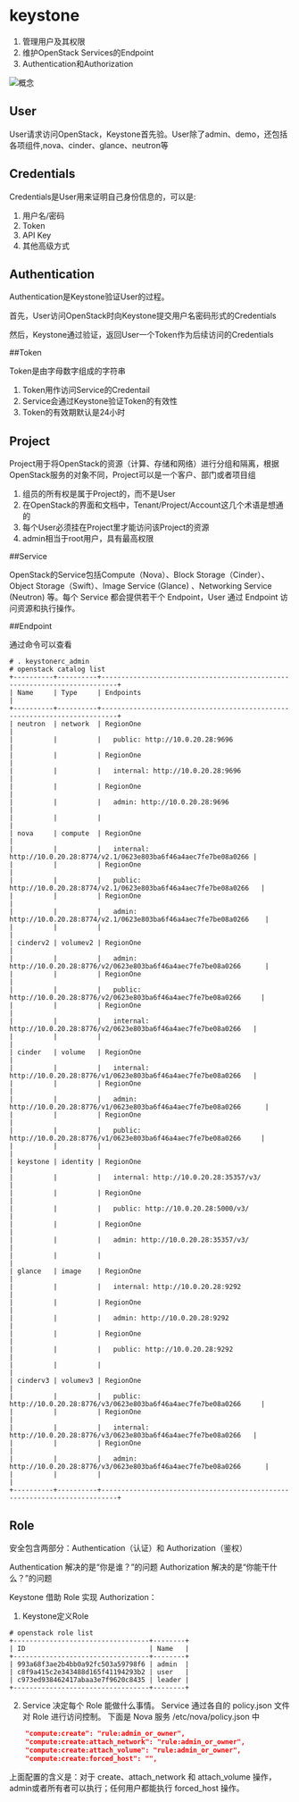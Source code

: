 # keystone

1. 管理用户及其权限
2. 维护OpenStack Services的Endpoint
3. Authentication和Authorization

![概念](http://oydlbqndl.bkt.clouddn.com/Snipaste_2017-10-26_10-51-29.png)

## User

User请求访问OpenStack，Keystone首先验。User除了admin、demo，还包括各项组件,nova、cinder、glance、neutron等

## Credentials

Credentials是User用来证明自己身份信息的，可以是:

1. 用户名/密码
2. Token
3. API Key
4. 其他高级方式

## Authentication

Authentication是Keystone验证User的过程。

首先，User访问OpenStack时向Keystone提交用户名密码形式的Credentials

然后，Keystone通过验证，返回User一个Token作为后续访问的Credentials

##Token

Token是由字母数字组成的字符串

1. Token用作访问Service的Credentail
2. Service会通过Keystone验证Token的有效性
3. Token的有效期默认是24小时

## Project

Project用于将OpenStack的资源（计算、存储和网络）进行分组和隔离，根据OpenStack服务的对象不同，Project可以是一个客户、部门或者项目组

1. 组员的所有权是属于Project的，而不是User
2. 在OpenStack的界面和文档中，Tenant/Project/Account这几个术语是想通的
3. 每个User必须挂在Project里才能访问该Project的资源
4. admin相当于root用户，具有最高权限

##Service

OpenStack的Service包括Compute（Nova）、Block Storage（Cinder）、Object Storage（Swift）、Image Service (Glance) 、Networking Service (Neutron) 等。每个 Service 都会提供若干个 Endpoint，User 通过 Endpoint 访问资源和执行操作。

##Endpoint

通过命令可以查看

```shell
# . keystonerc_admin
# openstack catalog list 
+----------+----------+--------------------------------------------------------------------------+
| Name     | Type     | Endpoints                                                                |
+----------+----------+--------------------------------------------------------------------------+
| neutron  | network  | RegionOne                                                                |
|          |          |   public: http://10.0.20.28:9696                                         |
|          |          | RegionOne                                                                |
|          |          |   internal: http://10.0.20.28:9696                                       |
|          |          | RegionOne                                                                |
|          |          |   admin: http://10.0.20.28:9696                                          |
|          |          |                                                                          |
| nova     | compute  | RegionOne                                                                |
|          |          |   internal: http://10.0.20.28:8774/v2.1/0623e803ba6f46a4aec7fe7be08a0266 |
|          |          | RegionOne                                                                |
|          |          |   public: http://10.0.20.28:8774/v2.1/0623e803ba6f46a4aec7fe7be08a0266   |
|          |          | RegionOne                                                                |
|          |          |   admin: http://10.0.20.28:8774/v2.1/0623e803ba6f46a4aec7fe7be08a0266    |
|          |          |                                                                          |
| cinderv2 | volumev2 | RegionOne                                                                |
|          |          |   admin: http://10.0.20.28:8776/v2/0623e803ba6f46a4aec7fe7be08a0266      |
|          |          | RegionOne                                                                |
|          |          |   public: http://10.0.20.28:8776/v2/0623e803ba6f46a4aec7fe7be08a0266     |
|          |          | RegionOne                                                                |
|          |          |   internal: http://10.0.20.28:8776/v2/0623e803ba6f46a4aec7fe7be08a0266   |
|          |          |                                                                          |
| cinder   | volume   | RegionOne                                                                |
|          |          |   internal: http://10.0.20.28:8776/v1/0623e803ba6f46a4aec7fe7be08a0266   |
|          |          | RegionOne                                                                |
|          |          |   admin: http://10.0.20.28:8776/v1/0623e803ba6f46a4aec7fe7be08a0266      |
|          |          | RegionOne                                                                |
|          |          |   public: http://10.0.20.28:8776/v1/0623e803ba6f46a4aec7fe7be08a0266     |
|          |          |                                                                          |
| keystone | identity | RegionOne                                                                |
|          |          |   internal: http://10.0.20.28:35357/v3/                                  |
|          |          | RegionOne                                                                |
|          |          |   public: http://10.0.20.28:5000/v3/                                     |
|          |          | RegionOne                                                                |
|          |          |   admin: http://10.0.20.28:35357/v3/                                     |
|          |          |                                                                          |
| glance   | image    | RegionOne                                                                |
|          |          |   internal: http://10.0.20.28:9292                                       |
|          |          | RegionOne                                                                |
|          |          |   admin: http://10.0.20.28:9292                                          |
|          |          | RegionOne                                                                |
|          |          |   public: http://10.0.20.28:9292                                         |
|          |          |                                                                          |
| cinderv3 | volumev3 | RegionOne                                                                |
|          |          |   public: http://10.0.20.28:8776/v3/0623e803ba6f46a4aec7fe7be08a0266     |
|          |          | RegionOne                                                                |
|          |          |   internal: http://10.0.20.28:8776/v3/0623e803ba6f46a4aec7fe7be08a0266   |
|          |          | RegionOne                                                                |
|          |          |   admin: http://10.0.20.28:8776/v3/0623e803ba6f46a4aec7fe7be08a0266      |
|          |          |                                                                          |
+----------+----------+--------------------------------------------------------------------------+
```

## Role

安全包含两部分：Authentication（认证）和 Authorization（鉴权）

Authentication 解决的是“你是谁？”的问题
Authorization 解决的是“你能干什么？”的问题

Keystone 借助 Role 实现 Authorization：

1. Keystone定义Role

```shell
# openstack role list 
+----------------------------------+--------+
| ID                               | Name   |
+----------------------------------+--------+
| 993a68f3ae2b4bb0a92fc503a59798f6 | admin  |
| c8f9a415c2e343488d165f41194293b2 | user   |
| c973ed938462417abaa3e7f9620c8435 | leader |
+----------------------------------+--------+
```

2. Service 决定每个 Role 能做什么事情。 Service 通过各自的 policy.json 文件对 Role 进行访问控制。 下面是 Nova 服务 /etc/nova/policy.json 中

```json
	"compute:create": "rule:admin_or_owner",
    "compute:create:attach_network": "rule:admin_or_owner",
    "compute:create:attach_volume": "rule:admin_or_owner",
    "compute:create:forced_host": "",
```

上面配置的含义是：对于 create、attach_network 和 attach_volume 操作，admin或者所有者可以执行；任何用户都能执行 forced_host 操作。

